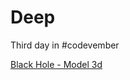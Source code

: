 # Deep
Third day in #codevember


[Black Hole - Model 3d](https://sketchfab.com/3d-models/blackhole-74cbeaeae2174a218fe9455d77902b5c)
